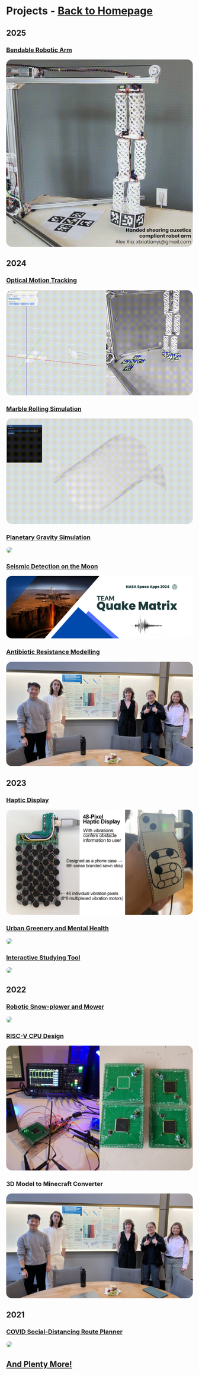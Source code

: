# Projects - [Back to Homepage](https://thataquarel.github.io/)

## 2025

### [Bendable Robotic Arm](https://github.com/ThatAquarel/compliant_mechanisms)

<img src="https://raw.githubusercontent.com/ThatAquarel/compliant_mechanisms/main/docs/fig2a_arm_move.gif" style="border-radius: 15px;">

## 2024

### [Optical Motion Tracking](https://github.com/ThatAquarel/compliant_mechanisms/tree/main/optical_positioning)

<img src="https://raw.githubusercontent.com/ThatAquarel/compliant_mechanisms/main/optical_positioning/docs/opt_pos.gif" style="border-radius: 15px;">

### [Marble Rolling Simulation](https://github.com/ThatAquarel/joule)

<img src="https://raw.githubusercontent.com/ThatAquarel/joule/main/docs/ball_drop.gif" style="border-radius: 15px;">

### [Planetary Gravity Simulation](https://github.com/ThatAquarel/force_awakens)

<img src="https://raw.githubusercontent.com/ThatAquarel/force_awakens/main/docs/intro.gif" style="border-radius: 15px;">

### [Seismic Detection on the Moon](https://github.com/ThatAquarel/quake_matrix/tree/main)

<img src="https://github.com/ThatAquarel/quake_matrix/raw/main/docs/logo.png" style="border-radius: 15px;">

### [Antibiotic Resistance Modelling](https://thataquarel.github.io/health/)

<img src="https://raw.githubusercontent.com/ThatAquarel/health/total_antibiotic_usage/docs/team.jpg" style="border-radius: 15px;">

## 2023

### [Haptic Display](https://thataquarel.github.io/6sens/)

<img src="https://raw.githubusercontent.com/ThatAquarel/6sens/refs/heads/main/docs/haptic.png" style="border-radius: 15px;">


### [Urban Greenery and Mental Health](https://thataquarel.github.io/greenery/)

<img src="https://raw.githubusercontent.com/ThatAquarel/greenery/chi2/documents/team.JPG" style="border-radius: 15px;">


### [Interactive Studying Tool](https://github.com/ThatAquarel/DotStudy)

<img src="https://github.com/ThatAquarel/DotStudy/raw/vscode/docs/demo.PNG" style="border-radius: 15px;">


## 2022

### [Robotic Snow-plower and Mower](https://thataquarel.github.io/snowplower_mono/)

<img src="https://img.youtube.com/vi/0R1GHBPF30c/maxresdefault.jpg" style="border-radius: 15px;">


### [RISC-V CPU Design](https://github.com/ThatAquarel/rv32i_dev)

<img src="https://github.com/ThatAquarel/rv32i_dev/blob/master/docs/board.PNG?raw=true" style="border-radius: 15px;">




### 3D Model to Minecraft Converter

<img src="https://raw.githubusercontent.com/ThatAquarel/health/total_antibiotic_usage/docs/team.jpg" style="border-radius: 15px;">


## 2021

### [COVID Social-Distancing Route Planner](https://github.com/ThatAquarel/SocialDistancePathfinder)

<img src="https://camo.githubusercontent.com/c299b779871aa8fec22c6fa719fd6f923b56959e4053daadc4085296fba3fc17/68747470733a2f2f696d672e796f75747562652e636f6d2f76692f59572d64385f2d4938636b2f6d617872657364656661756c742e6a7067" style="border-radius: 15px;">

## [And Plenty More!](https://github.com/ThatAquarel)
